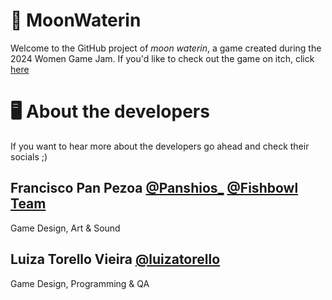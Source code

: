 # 🌙 MoonWaterin

Welcome to the GitHub project of _moon waterin_, a game created during the 2024 Women Game Jam.
If you'd like to check out the game on itch, click [here](https://luizatorello.itch.io/moonwaterin)

# 🖥️ About the developers

If you want to hear more about the developers go ahead and check their socials ;)

## Francisco Pan Pezoa [@Panshios_](https://x.com/Panshios_) [@Fishbowl Team](https://www.fishbowlteam.com/)
Game Design, Art & Sound

## Luiza Torello Vieira [@luizatorello](https://x.com/luizatorello)
Game Design, Programming & QA 
